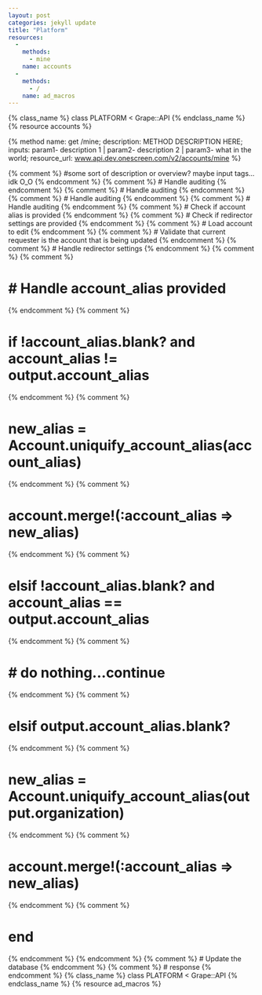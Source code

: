 ```yaml
---
layout: post
categories: jekyll update
title: "Platform"
resources:
  -
    methods:
      - mine
    name: accounts
  -
    methods:
      - /
    name: ad_macros
---
```


{% class_name %}
  class PLATFORM < Grape::API
{% endclass_name %}
{% resource accounts %}

{% method name:  get /mine; description: METHOD DESCRIPTION HERE; inputs: param1- description 1 | param2- description 2 | param3- what in the world; resource_url: www.api.dev.onescreen.com/v2/accounts/mine %}

{% comment %}
#some sort of description or overview? maybe input tags... idk O_O
{% endcomment %}
{% comment %}
      # Handle auditing
{% endcomment %}
{% comment %}
        # Handle auditing
{% endcomment %}
{% comment %}
        # Handle auditing
{% endcomment %}
{% comment %}
        # Handle auditing
{% endcomment %}
{% comment %}
        # Check if account alias is provided
{% endcomment %}
{% comment %}
        # Check if redirector settings are provided
{% endcomment %}
{% comment %}
        # Load account to edit
{% endcomment %}
{% comment %}
        # Validate that current requester is the account that is being updated
{% endcomment %}
{% comment %}
        # Handle redirector settings
{% endcomment %}
{% comment %}
{% comment %}
# # Handle account_alias provided
{% endcomment %}
{% comment %}
# if !account_alias.blank? and account_alias != output.account_alias
{% endcomment %}
{% comment %}
# new_alias = Account.uniquify_account_alias(account_alias)
{% endcomment %}
{% comment %}
# account.merge!(:account_alias => new_alias)
{% endcomment %}
{% comment %}
# elsif !account_alias.blank? and account_alias == output.account_alias
{% endcomment %}
{% comment %}
# # do nothing...continue
{% endcomment %}
{% comment %}
# elsif output.account_alias.blank?
{% endcomment %}
{% comment %}
# new_alias = Account.uniquify_account_alias(output.organization)
{% endcomment %}
{% comment %}
# account.merge!(:account_alias => new_alias)
{% endcomment %}
{% comment %}
# end
{% endcomment %}
{% endcomment %}
{% comment %}
        # Update the database
{% endcomment %}
{% comment %}
        # response
{% endcomment %}
{% class_name %}
  class PLATFORM < Grape::API
{% endclass_name %}
{% resource ad_macros %}
